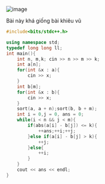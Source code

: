 ![image](https://github.com/Llam-a/Practice_Cpp/assets/115911041/5d587096-ceaa-454d-aaa8-f157493e4515)

Bài này khá giống bài khiêu vũ

```cpp
#include<bits/stdc++.h>

using namespace std;
typedef long long ll;
int main(){
    int n, m,k; cin >> n >> m >> k;
    int a[n];
    for(int &x : a){
        cin >> x;
    }
    int b[m];
    for(int &x : b){
        cin >> x;
    }
    sort(a, a + n);sort(b, b + m);
    int i = 0,j = 0, ans = 0;
    while(i < n && j < m){
        if(abs(a[i] - b[j]) <= k){
            ++ans;++i;++j;
        }else if(a[i] - b[j] > k){
            ++j;
        }else{
            ++i;
        }
    }
    cout << ans << endl;
}
```
